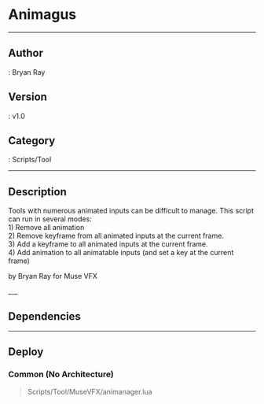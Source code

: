 # Animagus
___

## Author
 : Bryan Ray

## Version
 : v1.0

## Category
 : Scripts/Tool
___

## Description
<p>	Tools with numerous animated inputs can be difficult to manage. This script can run in several modes:<br>
	1) Remove all animation<br>
	2) Remove keyframe from all animated inputs at the current frame.<br>
	3) Add a keyframe to all animated inputs at the current frame.<br>
	4) Add animation to all animatable inputs (and set a key at the current frame)</p>

<p>by Bryan Ray for Muse VFX</p>___

## Dependencies


___

## Deploy

### Common (No Architecture)

> Scripts/Tool/MuseVFX/animanager.lua  
